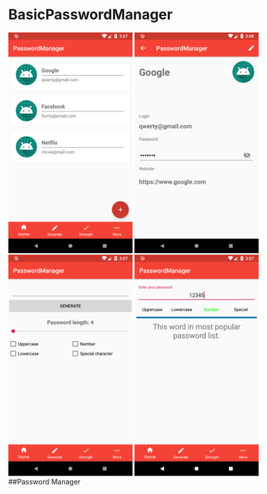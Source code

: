 # BasicPasswordManager
<img src="https://github.com/mtnylnky/BasicPasswordManager/blob/master/screenshot/Screenshot_1559315250.png" width="250"/> <img src="https://github.com/mtnylnky/BasicPasswordManager/blob/master/screenshot/Screenshot_1559315293.png" width="250"/>  <img src="https://github.com/mtnylnky/BasicPasswordManager/blob/master/screenshot/Screenshot_1559315257.png" width="250"/>  <img src="https://github.com/mtnylnky/BasicPasswordManager/blob/master/screenshot/Screenshot_1559315271.png" width="250"/>
##Password Manager

